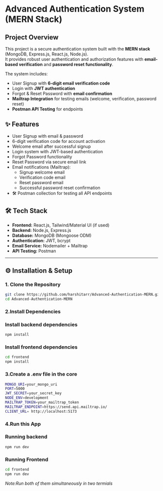 # Advanced Authentication System (MERN Stack)

##  Project Overview

This project is a secure authentication system built with the **MERN stack** (MongoDB, Express.js, React.js, Node.js).  
It provides robust user authentication and authorization features with **email-based verification** and **password reset functionality**.

The system includes:
- User Signup with **6-digit email verification code**
- Login with **JWT authentication**
- Forgot & Reset Password with **email confirmation**
- **Mailtrap Integration** for testing emails (welcome, verification, password reset)
- **Postman API Testing** for endpoints



## ✨ Features
- User Signup with email & password  
- 6-digit verification code for account activation  
- Welcome email after successful signup  
- Login system with JWT-based authentication  
- Forgot Password functionality  
- Reset Password via secure email link  
- Email notifications (Mailtrap):  
  - Signup welcome email  
  - Verification code email  
  - Reset password email  
  - Successful password reset confirmation  
- 🛠 Postman collection for testing all API endpoints  



## 🛠 Tech Stack
- **Frontend:** React.js, Tailwind/Material UI (if used)  
- **Backend:** Node.js, Express.js  
- **Database:** MongoDB (Mongoose ODM)  
- **Authentication:** JWT, bcrypt  
- **Email Service:** Nodemailer + Mailtrap  
- **API Testing:** Postman  

---

## ⚙️ Installation & Setup

### 1. Clone the Repository
```bash
git clone https://github.com/harshitarr/Advanced-Authentication-MERN.git
cd Advanced-Authentication-MERN
```

### 2.Install Dependencies
### Install backend dependencies
```bash
npm install
```
### Install frontend dependencies
```bash
cd frontend
npm install
```
### 3.Create a .env file in the core 
```bash
MONGO_URI=your_mongo_uri
PORT=5000
JWT_SECRET=your_secret_key
NODE_ENV=development
MAILTRAP_TOKEN=your_mailtrap_token
MAILTRAP_ENDPOINT=https://send.api.mailtrap.io/
CLIENT_URL= http://localhost:5173
```

### 4.Run this App
### Running backend
```bash
npm run dev
```

### Running Frontend

```bash
cd frontend
npm run dev
```
*Note:Run both of them simultaneously in two termials*




